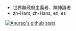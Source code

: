 - 世界無政府主義者、無神論者
- zh-Hant, zh-Hans, en, es

[![Anurag's github stats](https://github-readme-stats.vercel.app/api?username=phlinhng)](https://github.com/anuraghazra/github-readme-stats?hide=issues&hide_title=true)

